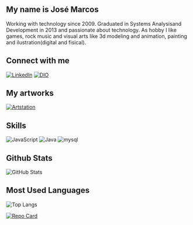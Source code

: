 
## My name is José Marcos

Working with technology since 2009. Graduated in Systems Analysisand Development in 2013 and passionate about technology. As hobby I like games, rock music and visual arts like 3d modeling and animation, painting and ilustration(digital and fisical).

## Connect with me
[![LinkedIn](https://img.shields.io/badge/LinkedIn-0091EA?style=for-the-badge&logo=linkedin&logoColor=fff)](https://www.linkedin.com/in/jos%C3%A9-marcos-nogueira-faria-a8210499) [![DIO](https://img.shields.io/badge/DIO-6200EA?style=for-the-badge&)](https://https://www.dio.me/users/jose_marcos_faria)    

## My artworks
[![Artstation](https://img.shields.io/badge/artstation-000?style=for-the-badge&logo=artstation&logoColor=0E76A8)](https://artstation.com/josemarcosnf)

## Skills
![JavaScript](https://img.shields.io/badge/JavaScript-000?style=for-the-badge&logo=javascript)
![Java](https://img.shields.io/badge/Java-000?style=for-the-badge&logo=java)
![mysql](https://img.shields.io/badge/mysql-000?style=for-the-badge&logo=mysql)

## Github Stats
![GitHub Stats](https://github-readme-stats.vercel.app/api?username=JoseMarcosNF&theme=transparent&bg_color=000&border_color=76FF03&show_icons=true&icon_color=76FF03&title_color=76FF03&text_color=64DD17&hide_title=true&hide=stars)

## Most Used Languages

![Top Langs](https://github-readme-stats-git-masterrstaa-rickstaa.vercel.app/api/top-langs/?username=JoseMarcosNF&bg_color=000&border_color=64DD17&title_color=64DD17&text_color=64DD17)

[![Repo Card](https://github-readme-stats.vercel.app/api/pin/?username=JoseMarcosNF&repo=dio-lab-open-source&bg_color=000&border_color=64DD17&show_icons=true&icon_color=64DD17&title_color=64DD17&text_color=64DD17)](https://github.com/JoseMarcosNF/dio-lab-open-source/dio-lab-open-source)
